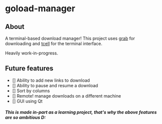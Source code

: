 # goload-manager

## About
A terminal-based download manager!
This project uses [grab](github.com/cavaliercoder/grab) for downloading and [tcell](github.com/gdamore/tcell) for the terminal interface.

Heavily work-in-progress.

## Future features
 - [] Ability to add new links to download
 - [] Ability to pause and resume a download
 - [] Sort by columns
 - [] Remote! manage downloads on a different machine
 - [] GUI using Qt

 ##### This is made in-part as a learning project, that's why the above features are so ambitious D: